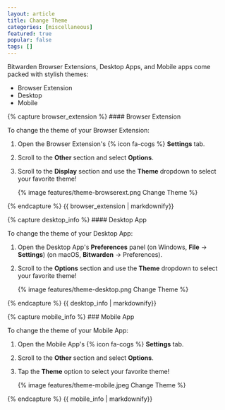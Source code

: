 ```yaml
---
layout: article
title: Change Theme
categories: [miscellaneous]
featured: true
popular: false
tags: []
---
```


Bitwarden Browser Extensions, Desktop Apps, and Mobile apps come packed with stylish themes:

<ul class="nav nav-tabs" id="myTab" role="tablist">
  <li class="nav-item" role="presentation">
    <a class="nav-link active" id="betab" data-target="#browserextension" role="tab" aria-controls="browserextension" aria-selected="false">Browser Extension</a>
  </li>
  <li class="nav-item" role="presentation">
    <a class="nav-link" id="desktab" data-target="#desktop" role="tab" aria-controls="desktop" aria-selected="false">Desktop</a>
  </li>
  <li class="nav-item" role="presentation">
    <a class="nav-link" id="mobtab" data-target="#mobile" role="tab" aria-controls="mobile" aria-selected="false">Mobile</a>
  </li>
</ul>
<div class="tab-content" id="clientsContent">
  <div class="tab-pane show active" id="browserextension" role="tabpanel" aria-labelledby="betab">
{% capture browser_extension %}
#### Browser Extension

To change the theme of your Browser Extension:

1. Open the Browser Extension's {% icon fa-cogs %} **Settings** tab.
2. Scroll to the **Other** section and select **Options**.
3. Scroll to the **Display** section and use the **Theme** dropdown to select your favorite theme!

   {% image features/theme-browserext.png Change Theme %}

{% endcapture %}
{{ browser_extension | markdownify}}
  </div>
  <div class="tab-pane" id="desktop" role="tabpanel" aria-labelledby="desktab">
{% capture desktop_info %}
#### Desktop App

To change the theme of your Desktop App:

1. Open the Desktop App's **Preferences** panel (on Windows, **File** &rarr; **Settings**) (on macOS, **Bitwarden** &rarr; Preferences).
2. Scroll to the **Options** section and use the **Theme** dropdown to select your favorite theme!

   {% image features/theme-desktop.png Change Theme %}

{% endcapture %}
{{ desktop_info | markdownify}}
  </div>
  <div class="tab-pane" id="mobile" role="tabpanel" aria-labelledby="mobtab">
{% capture mobile_info %}
### Mobile App

To change the theme of your Mobile App:

1. Open the Mobile App's {% icon fa-cogs %} **Settings** tab.
2. Scroll to the **Other** section and select **Options**.
3. Tap the **Theme** option to select your favorite theme!

   {% image features/theme-mobile.jpeg Change Theme %}

{% endcapture %}
{{ mobile_info | markdownify}}
  </div>
</div>
